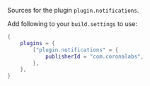 Sources for the plugin `plugin.notifications`.

Add following to your `build.settings` to use:
```lua
{
    plugins = {
        ["plugin.notifications" = {
            publisherId = "com.coronalabs",
        },
    },
}
```
